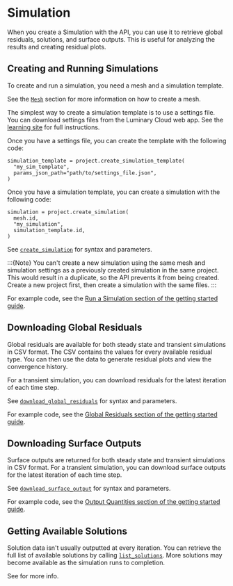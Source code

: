 # Simulation

When you create a Simulation with the API, you can use it to retrieve global
residuals, solutions, and surface outputs. This is useful for analyzing the
results and creating residual plots.

## Creating and Running Simulations

To create and run a simulation, you need a mesh and a simulation template.

See the [`Mesh`](./mesh.md) section for more information on how to create a mesh.

The simplest way to create a simulation template is to use a settings file. You can download settings files from the Luminary Cloud web app. See the [learning site](https://docs.luminarycloud.com/en/articles/9363424-download-a-settings-file) for full instructions.

Once you have a settings file, you can create the template with the following code:

```python3
simulation_template = project.create_simulation_template(
  "my_sim_template",
  params_json_path="path/to/settings_file.json",
)
```

Once you have a simulation template, you can create a simulation with the following code:

```python3
simulation = project.create_simulation(
  mesh.id,
  "my_simulation",
  simulation_template.id,
)
```

See [`create_simulation`](#luminarycloud.project.Project.create_simulation) for
syntax and parameters.

:::{Note}
You can't create a new simulation using the same mesh and simulation settings as
a previously created simulation in the same project. This would result in a
duplicate, so the API prevents it from being created. Create a new project
first, then create a simulation with the same files.
:::

For example code, see the [Run a
Simulation section of the getting started guide](../getting-started/first-simulation.md#run-a-simulation).

## Downloading Global Residuals

Global residuals are available for both steady state and transient simulations
in CSV format. The CSV contains the values for every available residual type.
You can then use the data to generate residual plots and view the convergence
history.

For a transient simulation, you can download residuals for the latest iteration
of each time step.

See
[`download_global_residuals`](#luminarycloud.simulation.Simulation.download_global_residuals)
for syntax and parameters.

For example code, see the [Global
Residuals section of the getting started guide](../getting-started/first-simulation.md#global-residuals).

## Downloading Surface Outputs

Surface outputs are returned for both steady state and transient simulations in
CSV format. For a transient simulation, you can download surface outputs for the
latest iteration of each time step.

See
[`download_surface_output`](#luminarycloud.simulation.Simulation.download_surface_output)
for syntax and parameters.

For example code, see the [Output
Quantities section of the getting started guide](../getting-started/first-simulation.md#output-quantities).

## Getting Available Solutions

Solution data isn't usually outputted at every iteration. You can retrieve the
full list of available solutions by calling
[`list_solutions`](#luminarycloud.simulation.Simulation.list_solutions). More
solutions may become available as the simulation runs to completion.

See [](./solution.md) for more info.
